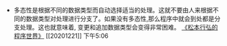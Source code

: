 - 多态性是根据不同的数据类型而自动选择适当的处理。这就不要由人来根据不同的数据类型对处理进行分支了。如果没有多态性,那么程序中就会到处都是分支处理。这也就意味着, 变更和追加数据类型会变得非常困难。
[《松本行弘的程序世界》](marginnote3app://note/62CBB25D-B64E-4952-9744-18EE3A021CE3)
[[20201221]] 下午5:06
